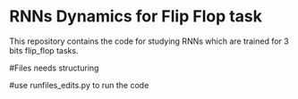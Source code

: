 # RNNs Dynamics for Flip Flop task
This repository contains the code for studying RNNs which are trained for 3 bits flip_flop tasks.

#Files needs structuring

#use runfiles_edits.py to run the code

